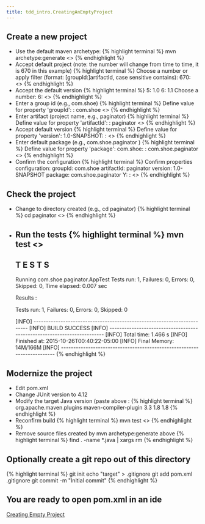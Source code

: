 ```yaml
---
title: tdd_intro.CreatingAnEmptyProject
---
```

## Create a new project
* Use the default maven archetype:
{% highlight terminal %}
    mvn archetype:generate <<enter>>
{% endhighlight %}
* Accept default project (note: the number will change from time to time, it is 670 in this example)
{% highlight terminal %}
    Choose a number or apply filter (format: [groupId:]artifactId, case sensitive contains): 670: <<enter>>
{% endhighlight %}
* Accept the default version
{% highlight terminal %}
    5: 1.0
    6: 1.1
    Choose a number: 6: <<enter>>
{% endhighlight %}
* Enter a group id (e.g., com.shoe)
{% highlight terminal %}
    Define value for property 'groupId': : com.shoe <<enter>>
{% endhighlight %}
* Enter artifact (project name, e.g., paginator)
{% highlight terminal %}
    Define value for property 'artifactId': : paginator <<enter>>
{% endhighlight %}
* Accept default version
{% highlight terminal %}
    Define value for property 'version':  1.0-SNAPSHOT: : <<enter>>
{% endhighlight %}
* Enter default package (e.g., com.shoe.paginator <enter>)
{% highlight terminal %}
Define value for property 'package':  com.shoe: : com.shoe.paginator <<enter>>
{% endhighlight %}
* Confirm the configuration
{% highlight terminal %}
    Confirm properties configuration:
    groupId: com.shoe
    artifactId: paginator
    version: 1.0-SNAPSHOT
    package: com.shoe.paginator
     Y: : <<enter>>
{% endhighlight %}
## Check the project
* Change to directory created (e.g., cd paginator)
{% highlight terminal %}
    cd paginator <<enter>> 
{% endhighlight %}
* Run the tests
{% highlight terminal %}
    mvn test
    <<snip>>
    -------------------------------------------------------
     T E S T S
    -------------------------------------------------------
    Running com.shoe.paginator.AppTest
    Tests run: 1, Failures: 0, Errors: 0, Skipped: 0, Time elapsed: 0.007 sec
    
    Results :
    
    Tests run: 1, Failures: 0, Errors: 0, Skipped: 0
    
    [INFO] ------------------------------------------------------------------------
    [INFO] BUILD SUCCESS
    [INFO] ------------------------------------------------------------------------
    [INFO] Total time: 1.466 s
    [INFO] Finished at: 2015-10-26T00:40:22-05:00
    [INFO] Final Memory: 14M/166M
    [INFO] ------------------------------------------------------------------------
{% endhighlight %}
## Modernize the project
* Edit pom.xml
* Change JUnit version to 4.12
* Modify the target Java version (paste above <dependencies>:
{% highlight terminal %}
	<build>
		<plugins>
			<plugin>
				<groupId>org.apache.maven.plugins</groupId>
				<artifactId>maven-compiler-plugin</artifactId>
				<version>3.3</version>
				<configuration>
					<source>1.8</source>
					<target>1.8</target>
				</configuration>
			</plugin>
		</plugins>
	</build>
{% endhighlight %}
* Reconfirm build
{% highlight terminal %}
    mvn test <<enter>>
{% endhighlight %}
* Remove source files created by mvn archetype:generate above
{% highlight terminal %}
    find . -name \*.java | xargs rm
{% endhighlight %}
## Optionally create a git repo out of this directory
{% highlight terminal %}
    git init
    echo "target" > .gitignore
    git add pom.xml .gitignore
    git commit -m "Initial commit"
{% endhighlight %}
## You are ready to open pom.xml in an ide
[Creating Empty Project](https://vimeo.com/13240481)
